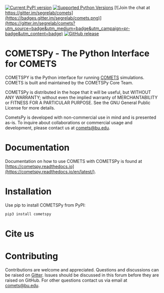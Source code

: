 
[![Current PyPI version](https://img.shields.io/pypi/v/cometspy.svg)](https://pypi.org/project/cometspy/)
[![Supported Python Versions](https://img.shields.io/pypi/pyversions/cometspy.svg)](https://pypi.org/project/cometspy/)
[![Join the chat at https://gitter.im/segrelab/comets](https://badges.gitter.im/segrelab/comets.png)](https://gitter.im/segrelab/comets?utm_source=badge&utm_medium=badge&utm_campaign=pr-badge&utm_content=badge)
[![GitHub release](https://img.shields.io/github/release/segrelab/cometspy/all.svg)](https://GitHub.com/segrelab/cometspy/releases/)

# COMETSPy - The Python Interface for COMETS
COMETSPY is the Python interface for running [COMETS](https://GitHub.com/segrelab/comets) simulations. COMETS is built and maintained by the COMETSPy Core Team. 

COMETSPy is distributed in the hope that it will be useful, but WITHOUT ANY WARRANTY; without even the implied warranty of MERCHANTABILITY or FITNESS FOR A PARTICULAR PURPOSE. See the GNU General Public License for more details.

CometsPy is developed with non-commercial use in mind and is presented as-is. To inquire about collaborations or commercial usage and development, please contact us at <comets@bu.edu>.

# Documentation
Documentation on how to use COMETS with COMETSPy is found at [https://cometspy.readthedocs.io](https://cometspy.readthedocs.io/en/latest/).

# Installation
Use pip to install COMETSPy from PyPI:

```py
pip3 install cometspy
```

# Cite us

# Contributing
Contributions are welcome and appreciated. Questions and discussions can be raised on [Gitter](https://gitter.im/segrelab/comets). Issues should be discussed in this forum before they are raised on GitHub. For other questions contact us via email at comets@bu.edu.
